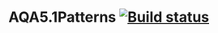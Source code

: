 # AQA5.1Patterns [![Build status](https://ci.appveyor.com/api/projects/status/qcwblw2hd4v8rs20?svg=true)](https://ci.appveyor.com/project/GorsheninaElena/aqa5-1patterns)






